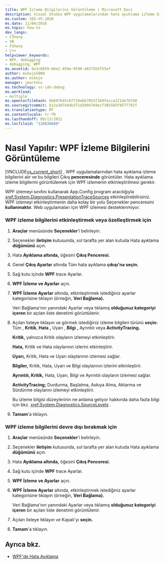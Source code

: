 ```yaml
---
title: WPF İzleme Bilgilerini Görüntüleme | Microsoft Docs
description: Visual Studio WPF uygulamalarından hata ayıklama izleme bilgilerini alır ve Çıkış penceresinde görüntüler. WPF izlemeyi yönetmeyi ve özelleştirmeyi öğrenin.
ms.custom: SEO-VS-2020
ms.date: 11/04/2016
ms.topic: how-to
dev_langs:
- CSharp
- VB
- FSharp
- C++
helpviewer_keywords:
- WPF, debugging
- debugging, WPF
ms.assetid: be3c6859-06e1-459e-9fd0-46375b5f55ef
author: mikejo5000
ms.author: mikejo
manager: jmartens
ms.technology: vs-ide-debug
ms.workload:
- multiple
ms.openlocfilehash: 6b697645cbff18ebb7053f1b9facca221de767d0
ms.sourcegitcommit: b12a38744db371d2894769ecf305585f9577792f
ms.translationtype: MT
ms.contentlocale: tr-TR
ms.lasthandoff: 09/13/2021
ms.locfileid: "126636689"
---
```

# <a name="how-to-display-wpf-trace-information"></a>Nasıl Yapılır: WPF İzleme Bilgilerini Görüntüleme
[!INCLUDE[vs_current_short](../code-quality/includes/vs_current_short_md.md)] , WPF uygulamalarından hata ayıklama izleme bilgilerini alır ve bu bilgileri Çıkış **penceresinde** görüntüler. Hata ayıklama izleme bilgilerini görüntülemek için WPF izlemenin etkinleştirilmesi gerekir.

 WPF izlemeyi sınıfını kullanarak App.Config program aracılığıyla <xref:System.Diagnostics.PresentationTraceSources> etkinleştirebilirsiniz. WPF izlemeyi etkinleştirmenin daha kolay bir yolu Seçenekler penceresini **kullanmaktır.** Web uygulamaları için WPF izlemesi desteklenmiyor.

### <a name="to-enable-or-customize-wpf-trace-information"></a>WPF izleme bilgilerini etkinleştirmek veya özelleştirmek için

1. **Araçlar** menüsünde **Seçenekler**’i belirleyin.

2. Seçenekler **iletişim** kutusunda, sol tarafta yer alan kutuda Hata ayıklama **düğümünü** açın.

3. Hata **Ayıklama altında,** öğesini **Çıkış Penceresi.**

4. Genel **Çıkış Ayarlar** altında Tüm hata ayıklama **çıkışı'na seçin.**

5. Sağ kutu içinde **WPF** trace Ayarlar.

6. **WPF İzleme ve Ayarlar** açın.

7. **WPF İzleme Ayarlar** altında, etkinleştirmek istediğiniz ayarlar kategorisine tıklayın (örneğin, **Veri Bağlama).**

     Veri Bağlama'nın yanındaki Ayarlar veya tıklamış **olduğunuz kategoriyi içeren** bir açılan liste denetimi görüntülenir.

8. Açılan listeye tıklayın ve görmek istediğiniz izleme bilgileri türünü **seçin:** Tüm , **Kritik**, **Hata** **,** Uyarı , **Bilgi** **,** Ayrıntılı veya **ActivityTracing.**

     **Kritik,** yalnızca Kritik olayların izlemeyi etkinleştirir.

     **Hata,** Kritik ve Hata olaylarının izlerini etkinleştirir.

     **Uyarı,** Kritik, Hata ve Uyarı olaylarının izlemesi sağlar.

     **Bilgiler,** Kritik, Hata, Uyarı ve Bilgi olaylarının izlerini etkinleştirir.

     **Ayrıntılı, Kritik,** Hata, Uyarı, Bilgi ve Ayrıntılı olayların izlemesi sağlar.

     **ActivityTracing;** Durdurma, Başlatma, Askıya Alma, Aktarma ve Sürdürme olaylarını izlemeyi etkinleştirir.

     Bu izleme bilgisi düzeylerinin ne anlama geliyor hakkında daha fazla bilgi için bkz. <xref:System.Diagnostics.SourceLevels> .

9. **Tamam**'a tıklayın.

### <a name="to-disable-wpf-trace-information"></a>WPF izleme bilgilerini devre dışı bırakmak için

1. **Araçlar** menüsünde **Seçenekler**’i belirleyin.

2. Seçenekler **iletişim** kutusunda, sol tarafta yer alan kutuda Hata ayıklama **düğümünü** açın.

3. Hata **Ayıklama altında,** öğesini **Çıkış Penceresi.**

4. Sağ kutu içinde **WPF** trace Ayarlar.

5. **WPF İzleme ve Ayarlar** açın.

6. **WPF İzleme Ayarlar** altında, etkinleştirmek istediğiniz ayarlar kategorisine tıklayın (örneğin, **Veri Bağlama).**

     Veri Bağlama'nın yanındaki Ayarlar veya tıklamış **olduğunuz kategoriyi içeren** bir açılan liste denetimi görüntülenir.

7. Açılan listeye tıklayın ve Kapalı'yı **seçin.**

8. **Tamam**'a tıklayın.

## <a name="see-also"></a>Ayrıca bkz.
- [WPF'de Hata Ayıklama](../debugger/debugging-wpf.md)